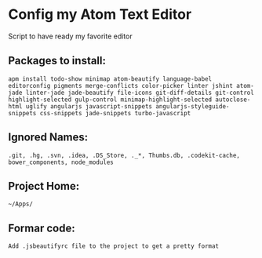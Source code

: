 # Config my Atom Text Editor
Script to have ready my favorite editor

## Packages to install:
	apm install todo-show minimap atom-beautify language-babel editorconfig pigments merge-conflicts color-picker linter jshint atom-jade linter-jade jade-beautify file-icons git-diff-details git-control highlight-selected gulp-control minimap-highlight-selected autoclose-html uglify angularjs javascript-snippets angularjs-styleguide-snippets css-snippets jade-snippets turbo-javascript

## Ignored Names:
	.git, .hg, .svn, .idea, .DS_Store, ._*, Thumbs.db, .codekit-cache, bower_components, node_modules	

## Project Home:
	~/Apps/

## Formar code:
	Add .jsbeautifyrc file to the project to get a pretty format
